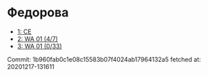 # Федорова
- [1: CE](1.md)
- [2: WA 01 (4/7)](2.md)
- [3: WA 01 (0/33)](3.md)

Commit: 1b960fab0c1e08c15583b07f4024ab17964132a5
 fetched at: 20201217-131611
